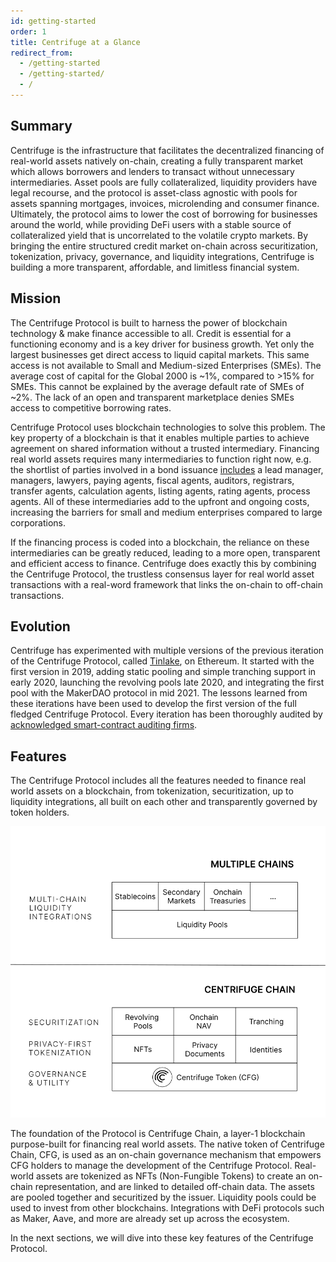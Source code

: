 ```yaml
---
id: getting-started
order: 1
title: Centrifuge at a Glance
redirect_from:
  - /getting-started
  - /getting-started/
  - /
---
```


## Summary

Centrifuge is the infrastructure that facilitates the decentralized financing of real-world assets natively on-chain, creating a fully transparent market which allows borrowers and lenders to transact without unnecessary intermediaries. Asset pools are fully collateralized, liquidity providers have legal recourse, and the protocol is asset-class agnostic with pools for assets spanning mortgages, invoices, microlending and consumer finance. Ultimately, the protocol aims to lower the cost of borrowing for businesses around the world, while providing DeFi users with a stable source of collateralized yield that is uncorrelated to the volatile crypto markets. By bringing the entire structured credit market on-chain across securitization, tokenization, privacy, governance, and liquidity integrations, Centrifuge is building a more transparent, affordable, and limitless financial system.

## Mission

The Centrifuge Protocol is built to harness the power of blockchain technology & make finance accessible to all. Credit is essential for a functioning economy and is a key driver for business growth. Yet only the largest businesses get direct access to liquid capital markets. This same access is not available to Small and Medium-sized Enterprises (SMEs). The average cost of capital for the Global 2000 is ~1%, compared to >15% for SMEs. This cannot be explained by the average default rate of SMEs of ~2%. The lack of an open and transparent marketplace denies SMEs access to competitive borrowing rates.

Centrifuge Protocol uses blockchain technologies to solve this problem. The key property of a blockchain is that it enables multiple parties to achieve agreement on shared information without a trusted intermediary. Financing real world assets requires many intermediaries to function right now, e.g. the shortlist of parties involved in a bond issuance [includes](https://twitter.com/rayesalexander/status/1501270049952178176) a lead manager, managers, lawyers, paying agents, fiscal agents, auditors, registrars, transfer agents, calculation agents, listing agents, rating agents, process agents. All of these intermediaries add to the upfront and ongoing costs, increasing the barriers for small and medium enterprises compared to large corporations.

If the financing process is coded into a blockchain, the reliance on these intermediaries can be greatly reduced, leading to a more open, transparent and efficient access to finance. Centrifuge does exactly this by combining the Centrifuge Protocol, the trustless consensus layer for real world asset transactions with a real-word framework that links the on-chain to off-chain transactions.

## Evolution

Centrifuge has experimented with multiple versions of the previous iteration of the Centrifuge Protocol, called [Tinlake](https://tinlake.centrifuge.io/), on Ethereum. It started with the first version in 2019, adding static pooling and simple tranching support in early 2020, launching the revolving pools late 2020, and integrating the first pool with the MakerDAO protocol in mid 2021. The lessons learned from these iterations have been used to develop the first version of the full fledged Centrifuge Protocol. Every iteration has been thoroughly audited by [acknowledged smart-contract auditing firms](https://github.com/centrifuge/security/tree/main/audits).

## Features

The Centrifuge Protocol includes all the features needed to finance real world assets on a blockchain, from tokenization, securitization, up to liquidity integrations, all built on each other and transparently governed by token holders.

![](./images/CentrifugeProtocol.svg#width=60%;)

The foundation of the Protocol is Centrifuge Chain, a layer-1 blockchain purpose-built for financing real world assets. The native token of Centrifuge Chain, CFG, is used as an on-chain governance mechanism that empowers CFG holders to manage the development of the Centrifuge Protocol. Real-world assets are tokenized as NFTs (Non-Fungible Tokens) to create an on-chain representation, and are linked to detailed off-chain data. The assets are pooled together and securitized by the issuer. Liquidity pools could be used to invest from other blockchains. Integrations with DeFi protocols such as Maker, Aave, and more are already set up across the ecosystem.

In the next sections, we will dive into these key features of the Centrifuge Protocol.
